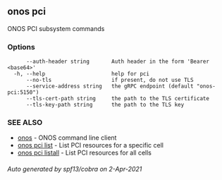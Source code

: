## onos pci

ONOS PCI subsystem commands

### Options

```
      --auth-header string       Auth header in the form 'Bearer <base64>'
  -h, --help                     help for pci
      --no-tls                   if present, do not use TLS
      --service-address string   the gRPC endpoint (default "onos-pci:5150")
      --tls-cert-path string     the path to the TLS certificate
      --tls-key-path string      the path to the TLS key
```

### SEE ALSO

* [onos](onos.md)	 - ONOS command line client
* [onos pci list](onos_pci_list.md)	 - List PCI resources for a specific cell
* [onos pci listall](onos_pci_listall.md)	 - List PCI resources for all cells

###### Auto generated by spf13/cobra on 2-Apr-2021
